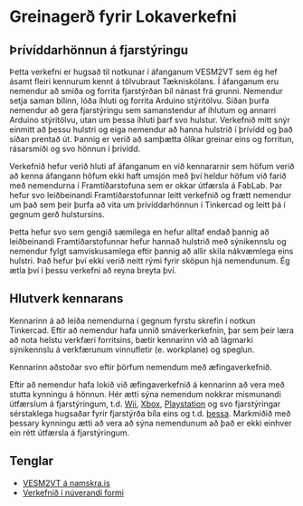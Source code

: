 # Greinagerð fyrir Lokaverkefni

## Þrívíddarhönnun á fjarstýringu

Þetta verkefni er hugsað til notkunar í áfanganum VESM2VT sem ég hef ásamt fleiri kennurum kennt á tölvubraut Tækniskólans. Í áfanganum eru nemendur að smíða og forrita fjarstýrðan bíl nánast frá grunni. Nemendur setja saman bílinn, lóða íhluti og forrita Arduino stýritölvu. Síðan þurfa nemendur að gera fjarstýringu sem samanstendur af íhlutum og annarri Arduino stýritölvu, utan um þessa íhluti þarf svo hulstur. Verkefnið mitt snýr einmitt að þessu hulstri og eiga nemendur að hanna hulstrið í þrívídd og það síðan prentað út. Þannig er verið að samþætta ólíkar greinar eins og forritun, rásarsmíði og svo hönnun í þrívídd.

Verkefnið hefur verið hluti af áfanganum en við kennararnir sem höfum verið að kenna áfangann höfum ekki haft umsjón með því heldur höfum við farið með nemendurna í Framtíðarstofuna sem er okkar útfærsla á FabLab. Þar hefur svo leiðbeinandi Framtíðarstofunnar leitt verkefnið og frætt nemendur um það sem þeir þurfa að vita um þrívíddarhönnun í Tinkercad og leitt þá í gegnum gerð hulstursins.

Þetta hefur svo sem gengið sæmilega en hefur alltaf endað þannig að leiðbeinandi Framtíðarstofunnar hefur hannað hulstrið með sýnikennslu og nemendur fylgt samviskusamlega eftir þannig að allir skila nákvæmlega eins hulstri. Það hefur því ekki verið neitt rými fyrir sköpun hjá nemendunum. Ég ætla því í þessu verkefni að reyna breyta því. 

## Hlutverk kennarans

Kennarinn á að leiða nemendurna í gegnum fyrstu skrefin í notkun Tinkercad. Eftir að nemendur hafa unnið smáverkerkefnin, þar sem þeir læra að nota helstu verkfæri forritsins, bætir kennarinn við að lágmarki sýnikennslu á verkfærunum vinnufletir (e. workplane) og speglun.

Kennarinn aðstoðar svo eftir þörfum nemendum með æfingaverkefnið.

Eftir að nemendur hafa lokið við æfingaverkefnið á kennarinn að vera með stutta kynningu á hönnun. Hér ætti sýna nemendum nokkrar mismunandi útfærslum á fjarstýringum, t.d. [Wii](https://en.wikipedia.org/wiki/Wii_Remote), [Xbox](https://en.wikipedia.org/wiki/Xbox_(console)), [Playstation](https://en.wikipedia.org/wiki/PlayStation) og svo fjarstýringar sérstaklega hugsaðar fyrir fjarstýrða bíla eins og t.d. [þessa](https://ae01.alicdn.com/kf/HTB1RvkXKVXXXXavXpXXq6xXFXXXZ/RC-Transmitter-for-RC-Car-Boat-Original-GoolRC-Radio-Receiver-TG3-2-4GHz-3CH-Car-Accessories.jpg). Markmiðið með þessary kynningu ætti að vera að sýna nemendunum að það er ekki einhver ein rétt útfærsla á fjarstýringum.




## Tenglar
  - [VESM2VT á namskra.is](https://namskra.is/courses/5dee329be3d27faaec00041b)
  - [Verkefnið í núverandi formi](https://github.com/VESM2VT/arduino/blob/main/verkefni/Timaverkefni8.md)